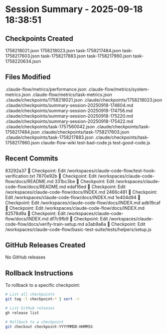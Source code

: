 # Session Summary - 2025-09-18 18:38:51

## Checkpoints Created
1758218021.json
1758218023.json
task-1758217484.json
task-1758217603.json
task-1758217883.json
task-1758217960.json
task-1758220634.json

## Files Modified
.claude-flow/metrics/performance.json
.claude-flow/metrics/system-metrics.json
.claude-flow/metrics/task-metrics.json
.claude/checkpoints/1758218021.json
.claude/checkpoints/1758218023.json
.claude/checkpoints/summary-session-20250918-174604.md
.claude/checkpoints/summary-session-20250918-174756.md
.claude/checkpoints/summary-session-20250918-175220.md
.claude/checkpoints/summary-session-20250918-175422.md
.claude/checkpoints/task-1757560042.json
.claude/checkpoints/task-1758217484.json
.claude/checkpoints/task-1758217603.json
.claude/checkpoints/task-1758217883.json
.claude/checkpoints/task-1758217960.json
claude-flow-wiki
test-bad-code.js
test-good-code.js

## Recent Commits
83292a37 🔖 Checkpoint: Edit /workspaces/claude-code-flow/test-hook-verification.txt
7870e92b 🔖 Checkpoint: Edit /workspaces/claude-code-flow/docs/README.md
331bc3be 🔖 Checkpoint: Edit /workspaces/claude-code-flow/docs/README.md
edaf16ed 🔖 Checkpoint: Edit /workspaces/claude-code-flow/docs/INDEX.md
2466c481 🔖 Checkpoint: Edit /workspaces/claude-code-flow/docs/INDEX.md
1e404d94 🔖 Checkpoint: Edit /workspaces/claude-code-flow/docs/INDEX.md
adb19caf 🔖 Checkpoint: Edit /workspaces/claude-code-flow/docs/INDEX.md
82578d9a 🔖 Checkpoint: Edit /workspaces/claude-code-flow/docs/INDEX.md
df7c9fb9 🔖 Checkpoint: Edit /workspaces/claude-code-flow/docs/verify-train-setup.md
a3ab9a6a 🔖 Checkpoint: Edit /workspaces/claude-code-flow/basic-test-suite/tests/helpers/setup.js

## GitHub Releases Created
No GitHub releases

## Rollback Instructions
To rollback to a specific checkpoint:
```bash
# List all checkpoints
git tag -l checkpoint-* | sort -r

# List GitHub releases
gh release list

# Rollback to a checkpoint
git checkout checkpoint-YYYYMMDD-HHMMSS
```
